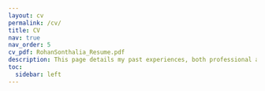 ```yaml
---
layout: cv
permalink: /cv/
title: CV
nav: true
nav_order: 5
cv_pdf: RohanSonthalia_Resume.pdf
description: This page details my past experiences, both professional as well as academic. You can also find a pdf version of my CV by clicking on the pdf logo on the right.
toc:
  sidebar: left
---
```

